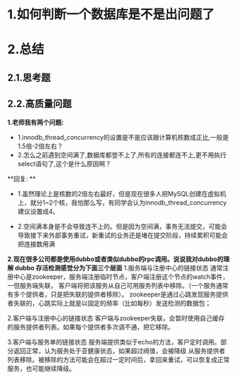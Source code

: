 # 1.如何判断一个数据库是不是出问题了

# 2.总结
## 2.1.思考题
## 2.2.高质量问题
**1.老师我有两个问题:**
* 1.innodb_thread_concurrency的设置是不是应该跟计算机核数成正比,一般是1.5倍-2倍左右？
* 2.怎么之前遇到空间满了,数据库都登不上了,所有的连接都连不上,更不用执行select语句了,这个是什么原因啊？

**回复: **
* 1.虽然理论上是核数的2倍左右最好，但是现在很多人把MySQL创建在虚拟机上，就分1~2个核，我怕那么写，有同学会认为innodb_thread_concurrency建议设置成4。

* 2.空间满本身是不会导致连不上的。但是因为空间满，事务无法提交，可能会导致接下来外部事务重试，新重试的业务还是堵在提交阶段，持续累积可能会把连接数用满

**2.现在很多公司都是使用dubbo或者类似dubbo的rpc调用。说说我对dubbo的理解 
dubbo 存活检测感觉分为下面三个层面**
1.服务端与注册中心的链接状态
通常注册中心是zookeeper，服务端注册临时节点，客户端注册这个节点的watch事件，一但服务端失联，
客户端将把该服务从自己可用服务列表中移除。（一个服务通常有多个提供者，只是把失联的提供者移除）。
zookeeper是通过心跳发现服务提供者失联的，心跳实际上就是以固定的频率（比如每秒）发送检测的数据包；

2.客户端与注册中心的链接状态
客户端与zookeeper失联，会暂时使用自己缓存的服务提供者列表。如果每个提供者多次调不通，把它移除。

3.客户端与服务单的链接状态
    服务端提供类似于echo的方法，客户定时调用。部分返回正常，认为服务处于亚健康状态，如果超过阀值，会被降级
    从服务提供者列表移除。被移除的方法可能会在超过一定时间后，拿回来重试，可以恢复成正常服务，也可能继续降级。
